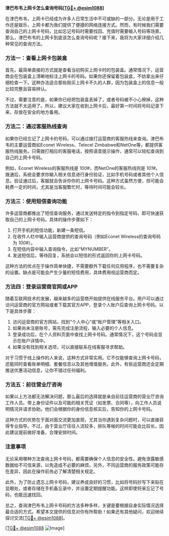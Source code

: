 **津巴布韦上网卡怎么查询号码[[TG💪+ @esim1088](https://t.me/s/esim1088)]**

在津巴布韦，上网卡已经成为许多人日常生活中不可或缺的一部分。无论是用于工作还是娱乐，上网卡都为我们提供了便捷的网络连接方式。然而，有时候我们需要查询自己的上网卡号码，比如忘记号码时需要找回、充值时需要输入号码等场景。那么，津巴布韦的上网卡到底该怎么查询号码呢？接下来，我将为大家详细介绍几种常见的查询方法。

### 方法一：查看上网卡包装盒

首先，最简单直接的方式就是查看当初购买上网卡时的包装盒。通常情况下，运营商会在包装盒上清晰地标注上网卡的号码。如果你还保留着包装盒，不妨拿出来仔细检查一下。这种办法适合那些刚买上网卡不久的人群，因为包装盒上的信息一般比较完整且容易辨认。

不过，需要注意的是，如果你已经把包装盒丢掉了，或者号码被不小心擦掉，这种方法就不太适用了。所以，建议大家在收到上网卡后，最好第一时间将号码记录下来，存放在安全的地方备用。

### 方法二：通过客服热线查询

如果你已经忘记了上网卡的号码，可以通过拨打运营商的客服热线来查询。津巴布韦的主要运营商如Econet Wireless、Telecel Zimbabwe和NetOne等，都提供客服热线服务。只需拨打相应的客服电话，按照语音提示操作，通常可以轻松查询到自己的上网卡号码。

例如，Econet Wireless的客服热线是 *100#*，而NetOne的客服热线则是 *101#*。拨通后，系统会要求你输入相关信息进行身份验证，比如手机号码或者其他个人信息。验证通过后，客服就会告诉你你的上网卡号码。这种方式虽然方便，但可能会耗费一定的时间，尤其是当客服繁忙时，等待时间可能会较长。

### 方法三：使用短信查询功能

许多运营商都推出了短信查询服务，通过发送特定的指令到指定号码，即可快速获取自己的上网卡号码。具体的操作步骤如下：

1. 打开手机的短信功能，新建一条短信。
2. 在收件人栏中输入运营商提供的查询号码（例如Econet Wireless的查询号码为 *100#*）。
3. 在短信内容中输入查询指令，比如“MYNUMBER”。
4. 发送短信后，等待回复，系统会以短信的形式返回你的上网卡号码。

这种方法的优点在于操作简单快捷，不需要额外下载任何应用程序，也不需要复杂的设置。缺点是可能会产生少量的短信费用，具体费用视运营商而定。

### 方法四：登录运营商官网或APP

随着互联网技术的发展，越来越多的运营商开始提供在线服务平台。用户可以通过访问运营商的官方网站或者下载其官方APP，登录个人账户后查询上网卡号码。以下是具体步骤：

1. 访问运营商的官方网站，找到“个人中心”或“账户管理”等相关入口。
2. 如果尚未注册账号，需先完成注册流程，输入必要的个人信息。
3. 登录成功后，在个人资料页面中查找上网卡号码。通常情况下，这个号码会显示在账户详情中。
4. 如果没有找到相关选项，可以直接联系在线客服寻求帮助。

对于习惯于线上操作的人来说，这种方式非常实用。它不仅能够查询上网卡号码，还能同时查看账单明细、套餐信息以及其他增值服务。此外，有些运营商还会定期推送优惠活动信息，让你不错过任何福利。

### 方法五：前往营业厅咨询

如果以上方法都无法解决问题，那么最后的选择就是亲自前往运营商的营业厅咨询工作人员。带上身份证件以及可能的相关凭证（如发票、合同等），向工作人员说明情况并请求协助。他们会根据你的身份信息核实后，告知你的上网卡号码。

这种方式的优势在于面对面交流更加直观，尤其当你遇到复杂问题时，可以直接获得专业指导。不过，由于营业厅往往人流较多，排队等候的时间可能会比较长，因此建议提前做好准备，合理安排时间。

### 注意事项

无论采用哪种方法查询上网卡号码，都需要确保个人信息的安全性。避免泄露敏感数据给不可信来源，以免造成不必要的麻烦。另外，不同运营商的服务政策可能存在差异，因此在操作前务必了解清楚相关规定。

此外，为了防止遗忘上网卡号码，建议养成良好的习惯，比如将号码抄写下来贴在显眼处，或者存储在手机备忘录中，并设置定期提醒功能。这样即使将来忘记了号码，也能迅速找回。

总之，查询津巴布韦上网卡号码的方法多种多样，关键是要根据自身实际情况选择最合适的方式。希望本文提供的信息对你有所帮助！如果还有其他疑问，欢迎继续探讨交流[[TG💪+ @esim1088](https://t.me/s/esim1088)]。

[[TG💪+ @esim1088](https://t.me/s/esim1088) ![Image](https://i.postimg.cc/4NQfJmqS/Snipaste-2025-05-13-00-14-12.png)]